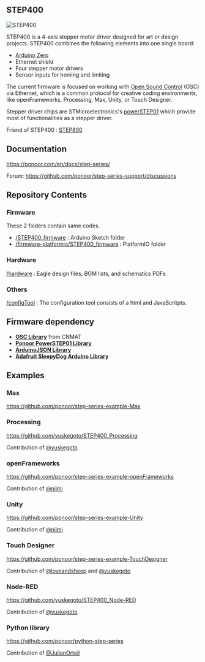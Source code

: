 ## STEP400
![STEP400](https://ponoor.com/cms/wp-content/uploads/2021/03/step400-product-version-edited.png)

STEP400 is a 4-axis stepper motor driver designed for art or design projects. STEP400 combines the following elements into one single board:

- [Arduino Zero](https://www.arduino.cc/en/Guide/ArduinoZero)
- Ethernet shield
- Four stepper motor drivers
- Sensor inputs for homing and limiting

The current firmware is focused on working with [Open Sound Control](http://opensoundcontrol.org/) (OSC) via Ethernet, which is a common protocol for creative coding environments, like openFrameworks, Processing, Max, Unity, or Touch Designer.

Stepper driver chips are STMicroelectronics's [powerSTEP01](https://www.st.com/en/motor-drivers/powerstep01.html) which provide most of functionalities as a stepper driver.

Friend of STEP400 : [STEP800](https://github.com/ponoor/STEP800)
## Documentation
https://ponoor.com/en/docs/step-series/

Forum: https://github.com/ponoor/step-series-support/discussions

## Repository Contents
### Firmware
These 2 folders contain same codes.
- [/STEP400_firmware](https://github.com/ponoor/STEP400/tree/master/STEP400_firmware) : Arduino Sketch folder
- [/firmware-platformio/STEP400_firmware](https://github.com/ponoor/STEP400/tree/master/firmware-platformio/STEP400_firmware) : PlatformIO folder

### Hardware
[/hardware](https://github.com/ponoor/STEP400/tree/master/hardware) : Eagle design files, BOM lists, and schematics PDFs

### Others
[/configTool](https://github.com/ponoor/STEP400/tree/master/configTool) : The configuration tool consists of a html and JavaScritpts.

## Firmware dependency
- **[OSC Library](https://github.com/CNMAT/OSC)** from CNMAT
- **[Ponoor PowerSTEP01 Library](https://github.com/ponoor/Ponoor_PowerSTEP01_Library)**
- **[ArduinoJSON Library](https://arduinojson.org/)**
- **[Adafruit SleepyDog Arduino Library](https://github.com/adafruit/Adafruit_SleepyDog)**

## Examples
### Max
https://github.com/ponoor/step-series-example-Max

### Processing
https://github.com/yuskegoto/STEP400_Processing

Contribution of [@yuskegoto](https://github.com/yuskegoto)

### openFrameworks
https://github.com/ponoor/step-series-example-openFrameworks

Contribution of [@niimi](https://github.com/niimi)

### Unity
https://github.com/ponoor/step-series-example-Unity

Contribution of [@niimi](https://github.com/niimi)

### Touch Designer
https://github.com/ponoor/step-series-example-TouchDesigner

Contribution of [@loveandsheep](https://github.com/loveandsheep) and [@yuskegoto](https://github.com/yuskegoto)

### Node-RED
https://github.com/yuskegoto/STEP400_Node-RED

Contribution of [@yuskegoto](https://github.com/yuskegoto)

### Python library
https://github.com/ponoor/python-step-series

Contribution of [@JulianOrteil](https://github.com/JulianOrteil)
